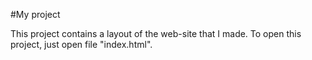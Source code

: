 #My project 

This project contains a layout of the web-site that I made.
To open this project, just open file "index.html".
 